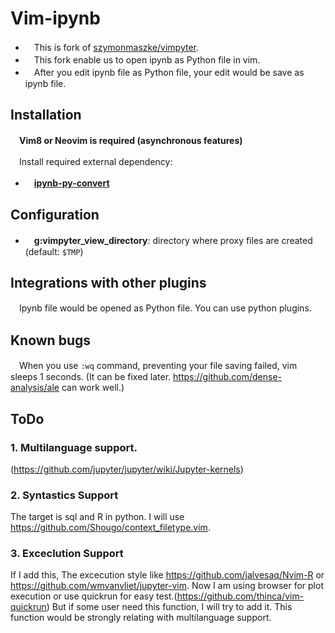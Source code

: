# Vim-ipynb

- 　This is fork of [szymonmaszke/vimpyter](https://github.com/szymonmaszke/vimpyter).
- 　This fork enable us to open ipynb as Python file in vim.
- 　After you edit ipynb file as Python file, your edit would be save as ipynb file.

## Installation

　**Vim8 or Neovim is required (asynchronous features)**

　Install required external dependency:

- 　**[ipynb-py-convert](https://github.com/kiwi0fruit/ipynb-py-convert)**

## Configuration

- 　**g:vimpyter_view_directory**: directory where proxy files are created (default: `$TMP`)

## Integrations with other plugins

　Ipynb file would be opened as Python file. You can use python plugins.

## Known bugs

　When you use `:wq` command, preventing your file saving failed, vim sleeps 1 seconds. (It can be fixed later. https://github.com/dense-analysis/ale can work well.)

## ToDo
  ### 1. Multilanguage support.
  (https://github.com/jupyter/jupyter/wiki/Jupyter-kernels)
  ### 2. Syntastics Support
   The target is sql and R in python. I will use https://github.com/Shougo/context_filetype.vim.
  ### 3. Exceclution Support
  If I add this, The excecution style like https://github.com/jalvesaq/Nvim-R or https://github.com/wmvanvliet/jupyter-vim.
  Now I am using browser for plot execution or use quickrun for easy test.(https://github.com/thinca/vim-quickrun)
  But if some user need this function, I will try to add it.
  This function would be strongly relating with multilanguage support.

